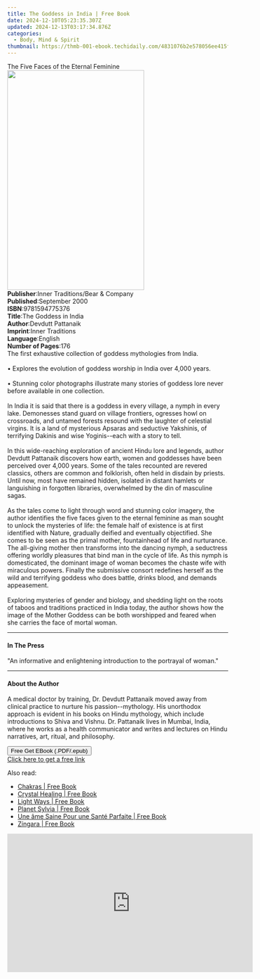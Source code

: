 ```yaml
---
title: The Goddess in India | Free Book
date: 2024-12-10T05:23:35.307Z
updated: 2024-12-13T03:17:34.876Z
categories:
  - Body, Mind & Spirit
thumbnail: https://thmb-001-ebook.techidaily.com/4831076b2e578056ee415fbb93073a5c0041bf24a1c34b8bffc1a76f2f196a7b.jpg
---
```

<main id="book-container">
  <div class="flex flex-col">
    <div class="book-brief flex-1 py-6 px-4 sm:p-6 md:py-10 md:px-8">
      <!-- brief-->
      <div class="book-brief-main">The Five Faces of the Eternal Feminine</div>
    </div>
    <div
      class="book-meta-info flex-1 grid gap-4 col-start-1 col-end-3 row-start-1 sm:mb-6 sm:grid-cols-4 lg:gap-6 lg:col-start-2 lg:row-end-6 lg:row-span-6 lg:mb-0"
    >
      <div
        class="book-meta-info-left place-content-center mt-4 p-4 text-sm leading-6 col-start-2 col-span-2 dark:text-slate-400"
      >
        <img
          class="w-full h-500 object-cover rounded-lg sm:h-255 sm:col-span-2 lg:col-span-full"
          src="https://img-001-ebook.techidaily.com/2cfc495d328ca18e3916529df563051fca428613d83cd4b410b743ee4615b98e.jpg"
          alt=""
          width="312"
          height="500"
        />
      </div>
      <div
        class="book-meta-info-right mt-2 col-start-1 row-start-2 col-span-3 self-center"
      >
        <!-- meta data  -->
        <div class="flex flex-col px-4 md:px-8">
          <div class="flex-1">
            <strong>Publisher</strong>:<span class="px-2"
              >Inner Traditions/Bear &amp; Company</span
            >
          </div>
          <div class="flex-1">
            <strong>Published</strong>:<span class="px-2">September 2000</span>
          </div>
          <div class="flex-1">
            <strong>ISBN</strong>:<span class="px-2">9781594775376</span>
          </div>
          <div class="flex-1">
            <strong>Title</strong>:<span class="px-2"
              >The Goddess in India</span
            >
          </div>
          <div class="flex-1">
            <strong>Author</strong>:<span class="px-2">Devdutt Pattanaik</span>
          </div>
          <div class="flex-1">
            <strong>Imprint</strong>:<span class="px-2">Inner Traditions</span>
          </div>
          <div class="flex-1">
            <strong>Language</strong>:<span class="px-2">English</span>
          </div>
          <div class="flex-1">
            <strong>Number of Pages</strong>:<span class="px-2">176</span>
          </div>
        </div>
      </div>
    </div>
    <div class="book-description flex-1 py-6 px-4 sm:p-6 md:py-10 md:px-8">
      <div class="book-description-main">
        <div accordion-content="" id="description">
          The first exhaustive collection of goddess mythologies from India.
          <br /><br />• Explores the evolution of goddess worship in India over
          4,000 years. <br /><br />• Stunning color photographs illustrate many
          stories of goddess lore never before available in one collection.
          <br /><br />In India it is said that there is a goddess in every
          village, a nymph in every lake. Demonesses stand guard on village
          frontiers, ogresses howl on crossroads, and untamed forests resound
          with the laughter of celestial virgins. It is a land of mysterious
          Apsaras and seductive Yakshinis, of terrifying Dakinis and wise
          Yoginis--each with a story to tell. <br /><br />In this wide-reaching
          exploration of ancient Hindu lore and legends, author Devdutt
          Pattanaik discovers how earth, women and goddesses have been perceived
          over 4,000 years. Some of the tales recounted are revered classics,
          others are common and folklorish, often held in disdain by priests.
          Until now, most have remained hidden, isolated in distant hamlets or
          languishing in forgotten libraries, overwhelmed by the din of
          masculine sagas. <br /><br />As the tales come to light through word
          and stunning color imagery, the author identifies the five faces given
          to the eternal feminine as man sought to unlock the mysteries of life:
          the female half of existence is at first identified with Nature,
          gradually deified and eventually objectified. She comes to be seen as
          the primal mother, fountainhead of life and nurturance. The all-giving
          mother then transforms into the dancing nymph, a seductress offering
          worldly pleasures that bind man in the cycle of life. As this nymph is
          domesticated, the dominant image of woman becomes the chaste wife with
          miraculous powers. Finally the submissive consort redefines herself as
          the wild and terrifying goddess who does battle, drinks blood, and
          demands appeasement. <br /><br />Exploring mysteries of gender and
          biology, and shedding light on the roots of taboos and traditions
          practiced in India today, the author shows how the image of the Mother
          Goddess can be both worshipped and feared when she carries the face of
          mortal woman.
        </div>
        <div class="accordion-fader"></div>
      </div>
    </div>
    <div class="book-excerpts flex-1 py-6 px-4 sm:p-6 md:py-10 md:px-8">
      <!-- excerpts-->
      <div class="book-excerpts-main">
        <hr />
        <h4 class="placeholder placeholder-heading">
          <span>In The Press</span>
        </h4>
        <p>
          "An informative and enlightening introduction to the portrayal of
          woman."
        </p>
      </div>
    </div>
    <div class="book-about-author flex-1 py-6 px-4 sm:p-6 md:py-10 md:px-8">
      <!-- about author-->
      <div class="book-main-author-main">
        <hr />
        <h4 class="placeholder placeholder-heading">
          <span>About the Author</span>
        </h4>
        <p>
          A medical doctor by training, Dr. Devdutt Pattanaik moved away from
          clinical practice to nurture his passion--mythology. His unorthodox
          approach is evident in his books on Hindu mythology, which include
          introductions to Shiva and Vishnu. Dr. Pattanaik lives in Mumbai,
          India, where he works as a health communicator and writes and lectures
          on Hindu narratives, art, ritual, and philosophy.
        </p>
      </div>
    </div>
    <div class="book-free-get flex-1 py-6 px-4 sm:p-6 md:py-10 md:px-8">
      <button
        id="btn-free-get"
        class="bg-blue-500 hover:bg-blue-700 text-white font-bold py-2 px-4 rounded"
      >
        Free Get EBook (.PDF/.epub)
      </button>
      <div id="countdown-display" class="px-2 text-lg mt-2"></div>
      <a
        id="free-link"
        class="hidden bg-blue-500 hover:bg-blue-700 text-white font-bold py-2 px-4 rounded"
        href="https://www.ebooks.com/en-us/book/95782276/the-goddess-in-india/devdutt-pattanaik/"
        target="_blank"
        >Click here to get a free link</a
      >
    </div>
    <script>
      let countdownTime = 0;
      let countdownInterval = null;
      document
        .getElementById('btn-free-get')
        .addEventListener('click', startCountdown);
      function startCountdown() {
        countdownTime = new Date().getTime() + 60000 * 3;
        countdownInterval = setInterval(updateCountdown, 1000);
        document.getElementById('btn-free-get').disabled = true;
        document
          .getElementById('btn-free-get')
          .classList.add('bg-gray-500', 'cursor-not-allowed');
      }
      function updateCountdown() {
        let currentTime = new Date().getTime();
        let timeLeft = countdownTime - currentTime;
        let secondsLeft = Math.floor(timeLeft / 1000);
        document.getElementById('countdown-display').innerHTML =
          `Remaining time: ${secondsLeft} seconds.`;
        if (secondsLeft <= 0) {
          clearInterval(countdownInterval);
          document.getElementById('btn-free-get').classList.add('hidden');
          document.getElementById('free-link').classList.remove('hidden');
          document.getElementById('countdown-display').innerHTML = '';
        }
      }
    </script>
  </div>
</main>

<ins class="adsbygoogle"
      style="display:block"
      data-ad-client="ca-pub-7571918770474297"
      data-ad-slot="8358498916"
      data-ad-format="auto"
      data-full-width-responsive="true"></ins>
    

<span class="atpl-alsoreadstyle">Also read:</span>
<div><ul>
<li><a href="https://novels-ebooks.techidaily.com/210411363-9781761037429-chakras/"><u>Chakras | Free Book</u></a></li>
<li><a href="https://novels-ebooks.techidaily.com/210411367-9781761037450-crystal-healing/"><u>Crystal Healing | Free Book</u></a></li>
<li><a href="https://novels-ebooks.techidaily.com/210411370-9780645348514-light-ways/"><u>Light Ways | Free Book</u></a></li>
<li><a href="https://novels-ebooks.techidaily.com/210411448-9781684860029-planet-sylvia/"><u>Planet Sylvia | Free Book</u></a></li>
<li><a href="https://novels-ebooks.techidaily.com/210411419-9781734677348-une-ame-saine-pour-une-sante-parfaite/"><u>Une âme Saine Pour une Santé Parfaite | Free Book</u></a></li>
<li><a href="https://novels-ebooks.techidaily.com/210411958-9781667416625-zingara/"><u>Zíngara | Free Book</u></a></li>
</ul></div>

<!-- affiliate ads begin -->
<iframe width="560" height="315" src="https://www.youtube.com/embed/iLlpdv0cz_k?si=HwTdnMmeVJXm4GPV" title="YouTube video player" frameborder="0" allow="accelerometer; autoplay; clipboard-write; encrypted-media; gyroscope; picture-in-picture; web-share" referrerpolicy="strict-origin-when-cross-origin" allowfullscreen></iframe>
<!-- affiliate ads end -->

